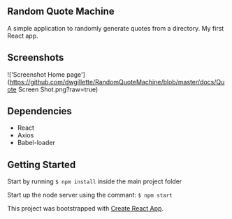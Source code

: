 ## Random Quote Machine

A simple application to randomly generate quotes from a directory. My first React app.

## Screenshots
!['Screenshot Home page'](https://github.com/dwgillette/RandomQuoteMachine/blob/master/docs/Quote Screen Shot.png?raw=true)

## Dependencies
- React
- Axios
- Babel-loader

## Getting Started
Start by running ```$ npm install``` inside the main project folder

Start up the node server using the commant: ```$ npm start```

This project was bootstrapped with [Create React App](https://github.com/facebook/create-react-app).
